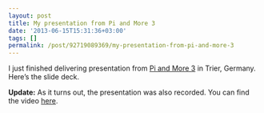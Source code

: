 ```yaml
---
layout: post
title: My presentation from Pi and More 3
date: '2013-06-15T15:31:36+03:00'
tags: []
permalink: /post/92719089369/my-presentation-from-pi-and-more-3
---
```

I just finished delivering presentation from [Pi and More 3](http://www.piandmore.de/) in Trier, Germany. Here’s the slide deck.

**Update:** As it turns out, the presentation was also recorded. You can find the video [here](https://www.youtube.com/watch?v=uld1nRJtP_o&feature=player_detailpage#t=1694s).
